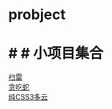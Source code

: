 # probject
# # # 小项目集合<br>
[扫雷](http://htmlpreview.github.io/?https://github.com/LTM-PROTO/probject/blob/master/%E6%89%AB%E9%9B%B7/index.html)<br>
[贪吃蛇](http://htmlpreview.github.io/?https://github.com/LTM-PROTO/probject/blob/master/Gluttonous-Snake/demo.html)<br>
[纯CSS3多云](http://htmlpreview.github.io/?https://github.com/LTM-PROTO/probject/blob/master/%E7%BA%AFcss3%E5%A4%9A%E4%BA%91%E8%BD%AC%E6%99%B4/index.html)<br>

